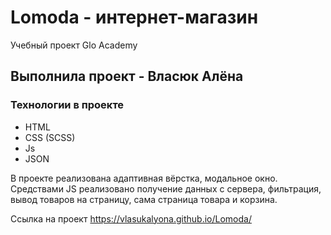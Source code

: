 # Lomoda - интернет-магазин
Учебный проект Glo Academy

## Выполнила проект - Власюк Алёна

### Технологии в проекте 
- HTML
- CSS (SCSS)
- Js
- JSON

В проекте реализована адаптивная вёрстка, модальное окно. 
Средствами JS реализовано получение данных с сервера, фильтрация, вывод товаров на страницу, сама страница товара и корзина.

Ссылка на проект https://vlasukalyona.github.io/Lomoda/
